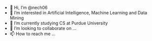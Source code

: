 - 👋 Hi, I’m @nech06
- 👀 I’m interested in Artificial Intelligence, Machine Learning and Data Mining
- 🌱 I’m currently studying CS at Purdue University
- 💞️ I’m looking to collaborate on ...
- 📫 How to reach me ...

<!---
nech06/nech06 is a ✨ special ✨ repository because its `README.md` (this file) appears on your GitHub profile.
You can click the Preview link to take a look at your changes.
--->
